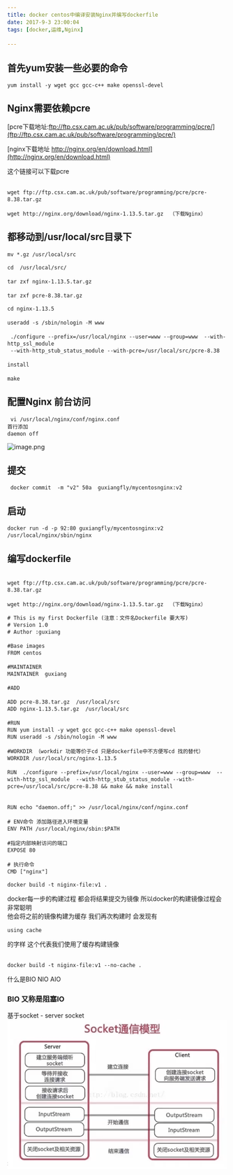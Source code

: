 ```yaml
---
title: docker centos中编译安装Nginx并编写dockerfile
date: 2017-9-3 23:00:04
tags: [docker,运维,Nginx]

---
```


## 首先yum安装一些必要的命令
```
yum install -y wget gcc gcc-c++ make openssl-devel
```

## Nginx需要依赖pcre
[pcre下载地址:ftp://ftp.csx.cam.ac.uk/pub/software/programming/pcre/](ftp://ftp.csx.cam.ac.uk/pub/software/programming/pcre/)

[nginx下载地址 http://nginx.org/en/download.html](http://nginx.org/en/download.html)


这个链接可以下载pcre

```

wget ftp://ftp.csx.cam.ac.uk/pub/software/programming/pcre/pcre-8.38.tar.gz

wget http://nginx.org/download/nginx-1.13.5.tar.gz  （下载Nginx）
```

## 都移动到/usr/local/src目录下
```
mv *.gz /usr/local/src
```

```
cd  /usr/local/src/

tar zxf nginx-1.13.5.tar.gz 

tar zxf pcre-8.38.tar.gz
```


```
cd nginx-1.13.5

useradd -s /sbin/nologin -M www

 ./configure --prefix=/usr/local/nginx --user=www --group=www  --with-http_ssl_module  
 --with-http_stub_status_module --with-pcre=/usr/local/src/pcre-8.38

install 

make
```

## 配置Nginx 前台访问
```
 vi /usr/local/nginx/conf/nginx.conf
首行添加
daemon off
```


![image.png](http://upload-images.jianshu.io/upload_images/6406935-792008e984f465e4.png?imageMogr2/auto-orient/strip%7CimageView2/2/w/1240)

## 提交
```
 docker commit  -m "v2" 50a  guxiangfly/mycentosnginx:v2 
```
## 启动
```
docker run -d -p 92:80 guxiangfly/mycentosnginx:v2 /usr/local/nginx/sbin/nginx
```



## 编写dockerfile
```

wget ftp://ftp.csx.cam.ac.uk/pub/software/programming/pcre/pcre-8.38.tar.gz

wget http://nginx.org/download/nginx-1.13.5.tar.gz  （下载Nginx）
```

```
# This is my first Dockerfile (注意：文件名Dockerfile 要大写)
# Version 1.0
# Author :guxiang

#Base images
FROM centos

#MAINTAINER
MAINTAINER  guxiang
 
#ADD
 
ADD pcre-8.38.tar.gz  /usr/local/src
ADD nginx-1.13.5.tar.gz  /usr/local/src
 
#RUN
RUN yum install -y wget gcc gcc-c++ make openssl-devel
RUN useradd -s /sbin/nologin -M www
 
#WORKDIR （workdir 功能等价于cd 只是dockerfile中不方便写cd 找的替代）
WORKDIR /usr/local/src/nginx-1.13.5

RUN  ./configure --prefix=/usr/local/nginx --user=www --group=www  --with-http_ssl_module  --with-http_stub_status_module --with-pcre=/usr/local/src/pcre-8.38 && make && make install


RUN echo "daemon.off;" >> /usr/local/nginx/conf/nginx.conf

# ENV命令 添加路径进入环境变量
ENV PATH /usr/local/nginx/sbin:$PATH

#指定内部映射访问的端口
EXPOSE 80

# 执行命令
CMD ["nginx"]
```

```
docker build -t niginx-file:v1 .
```

docker每一步的构建过程 都会将结果提交为镜像
所以docker的构建镜像过程会非常聪明  
他会将之前的镜像构建为缓存
我们再次构建时
会发现有
```
using cache
```
的字样 
这个代表我们使用了缓存构建镜像
```

docker build -t niginx-file:v1 --no-cache .  
```


什么是BIO NIO AIO
###  BIO 又称是阻塞IO
基于socket  -  server socket
![](https://raw.githubusercontent.com/GuXiangFly/imagerepo/master/img20181120013043.png)